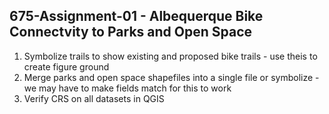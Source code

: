 ## 675-Assignment-01 - Albequerque Bike Connectvity to Parks and Open Space
1. Symbolize trails to show existing and proposed bike trails - use theis to create figure ground
2. Merge parks and open space shapefiles into a single file or symbolize - we may have to make fields match for this to work
3. Verify CRS on all datasets in QGIS